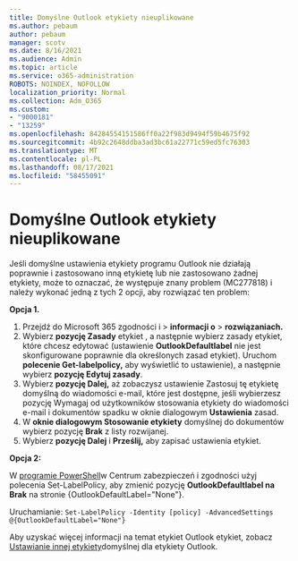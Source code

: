 ```yaml
---
title: Domyślne Outlook etykiety nieuplikowane
ms.author: pebaum
author: pebaum
manager: scotv
ms.date: 8/16/2021
ms.audience: Admin
ms.topic: article
ms.service: o365-administration
ROBOTS: NOINDEX, NOFOLLOW
localization_priority: Normal
ms.collection: Adm_O365
ms.custom:
- "9000181"
- "13259"
ms.openlocfilehash: 84284554151586ff0a22f983d9494f59b4675f92
ms.sourcegitcommit: 4b92c2648ddba3ad3bc61a22771c59ed5fc76303
ms.translationtype: MT
ms.contentlocale: pl-PL
ms.lasthandoff: 08/17/2021
ms.locfileid: "58455091"
---
```

# <a name="default-outlook-label-setting-not-applied"></a>Domyślne Outlook etykiety nieuplikowane

Jeśli domyślne ustawienia etykiety programu Outlook nie działają poprawnie i zastosowano inną etykietę lub nie zastosowano żadnej etykiety, może to oznaczać, że występuje znany problem (MC277818) i należy wykonać jedną z tych 2 opcji, aby rozwiązać ten problem:

**Opcja 1.**

1. Przejdź do Microsoft 365 zgodności i > **informacji o**  >  **rozwiązaniach.**
1. Wybierz **pozycję Zasady** etykiet , a następnie wybierz zasady etykiet, które chcesz edytować (ustawienie **OutlookDefaultlabel** nie jest skonfigurowane poprawnie dla określonych zasad etykiet). Uruchom **polecenie Get-labelpolicy,** aby wyświetlić to ustawienie), a następnie wybierz **pozycję Edytuj zasady**.
1. Wybierz **pozycję Dalej,** aż zobaczysz ustawienie Zastosuj tę etykietę  domyślną do wiadomości e-mail, które jest dostępne, jeśli wybierzesz pozycję Wymagaj od użytkowników stosowania etykiety do wiadomości e-mail i dokumentów spadku w oknie dialogowym **Ustawienia** zasad. 
1. W **oknie dialogowym Stosowanie etykiety** domyślnej do dokumentów wybierz pozycję **Brak** z listy rozwijanej.
1. Wybierz **pozycję Dalej** i **Prześlij,** aby zapisać ustawienia etykiet.

**Opcja 2:**

W [programie PowerShell](https://docs.microsoft.com/powershell/exchange/connect-to-scc-powershell?view=exchange-ps)w Centrum zabezpieczeń i zgodności użyj polecenia Set-LabelPolicy, aby zmienić pozycję **OutlookDefaultlabel na** **Brak** na stronie {OutlookDefaultLabel="None"}.

Uruchamianie: `Set-LabelPolicy -Identity [policy] -AdvancedSettings @{OutlookDefaultLabel="None"}`

Aby uzyskać więcej informacji na temat etykiet Outlook etykiet, zobacz [Ustawianie innej etykiety](https://docs.microsoft.com/azure/information-protection/rms-client/clientv2-admin-guide-customizations#set-a-different-default-label-for-outlook)domyślnej dla etykiety Outlook.